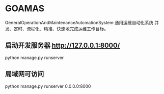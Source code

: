 # GOAMAS
GeneralOperationAndMaintenanceAutomationSystem
通用运维自动化系统
并发、定时、流程化、精准、快速地完成运维工作目标。

## 启动开发服务器 http://127.0.0.1:8000/
python manage.py runserver

## 局域网可访问
python manage.py runserver 0.0.0.0:8000
